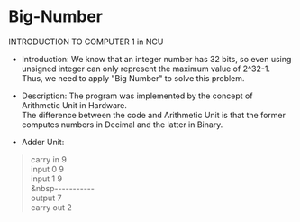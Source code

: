 # Big-Number
INTRODUCTION TO COMPUTER 1 in NCU
- Introduction: We know that an integer number has 32 bits, so even using unsigned integer can only represent the maximum value of 2^32-1. Thus, we need to apply "Big Number" to solve this problem.

- Description: The program was implemented by the concept of Arithmetic Unit in Hardware.  <br />
 The difference between the code and Arithmetic Unit is that the former computes numbers in Decimal and the latter in Binary.

- Adder Unit:
> carry in	9  <br /> 
> input 0	9  <br />
> input 1	9  <br />
> &nbsp----------- <br />
> output       	7  <br />
> carry out	2  <br />
